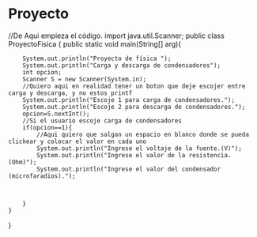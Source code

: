 # Proyecto
//De Aqui empieza el código.
import java.util.Scanner;
public class ProyectoFisica {
	public static void main(String[] arg){
		
		System.out.println("Proyecto de física ");
		System.out.println("Carga y descarga de condensadores");
		int opcion;
		Scanner S = new Scanner(System.in); 
		//Quiero aqui en realidad tener un boton que deje escojer entre carga y descarga, y no estos printf
		System.out.println("Escoje 1 para carga de condensadores.");
		System.out.println("Escoje 2 para descarga de condensadores.");
		opcion=S.nextInt();
		//Si el usuario escoje carga de condensadores
		if(opcion==1){
			//Aqui quiero que salgan un espacio en blanco donde se pueda clickear y colocar el valor en cada uno
			System.out.println("Ingrese el voltaje de la fuente.(V)");
			System.out.println("Ingrese el valor de la resistencia.(Ohm)");
			System.out.println("Ingrese el valor del condensador (microfaradios).");
			
			
			
		}
	}
}
